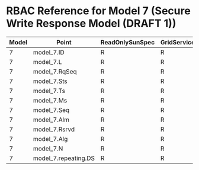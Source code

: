 # RBAC Reference for Model 7 (Secure Write Response Model (DRAFT 1))

| Model | Point | ReadOnlySunSpec | GridServiceSunSpec | NetworkAdministratorSunSpec | SuperAdministratorSpec | 
|-------|-------|------------------|---------------------|------------------|--------------------|
| 7 | model_7.ID | R | R | R | R |
| 7 | model_7.L | R | R | R | R |
| 7 | model_7.RqSeq | R | R | R | R |
| 7 | model_7.Sts | R | R | R | R |
| 7 | model_7.Ts | R | R | R | R |
| 7 | model_7.Ms | R | R | R | R |
| 7 | model_7.Seq | R | R | R | R |
| 7 | model_7.Alm | R | R | R | R |
| 7 | model_7.Rsrvd | R | R | R | R |
| 7 | model_7.Alg | R | R | R | R |
| 7 | model_7.N | R | R | R | RW |
| 7 | model_7.repeating.DS | R | R | R | RW |
